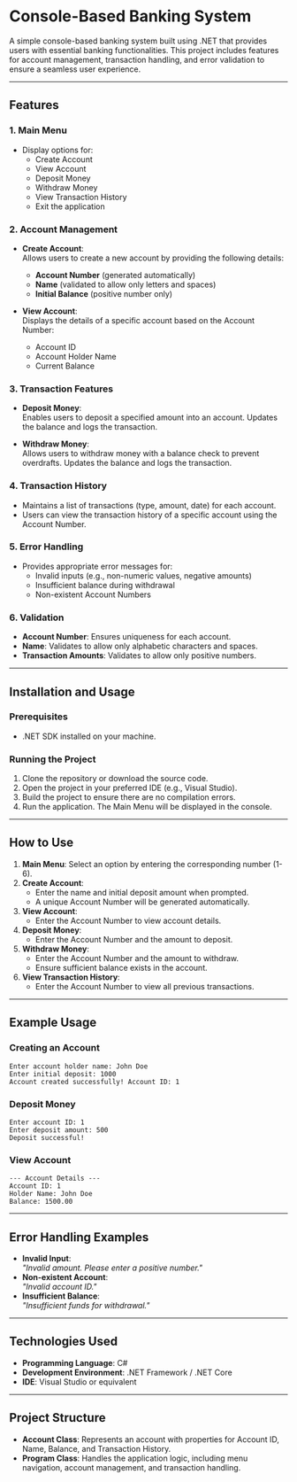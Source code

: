 
# Console-Based Banking System

A simple console-based banking system built using .NET that provides users with essential banking functionalities. This project includes features for account management, transaction handling, and error validation to ensure a seamless user experience.

---

## Features

### 1. Main Menu
- Display options for:
  - Create Account
  - View Account
  - Deposit Money
  - Withdraw Money
  - View Transaction History
  - Exit the application

### 2. Account Management
- **Create Account**:  
  Allows users to create a new account by providing the following details:
  - **Account Number** (generated automatically)
  - **Name** (validated to allow only letters and spaces)
  - **Initial Balance** (positive number only)
  
- **View Account**:  
  Displays the details of a specific account based on the Account Number:
  - Account ID
  - Account Holder Name
  - Current Balance

### 3. Transaction Features
- **Deposit Money**:  
  Enables users to deposit a specified amount into an account. Updates the balance and logs the transaction.

- **Withdraw Money**:  
  Allows users to withdraw money with a balance check to prevent overdrafts. Updates the balance and logs the transaction.

### 4. Transaction History
- Maintains a list of transactions (type, amount, date) for each account.
- Users can view the transaction history of a specific account using the Account Number.

### 5. Error Handling
- Provides appropriate error messages for:
  - Invalid inputs (e.g., non-numeric values, negative amounts)
  - Insufficient balance during withdrawal
  - Non-existent Account Numbers

### 6. Validation
- **Account Number**: Ensures uniqueness for each account.
- **Name**: Validates to allow only alphabetic characters and spaces.
- **Transaction Amounts**: Validates to allow only positive numbers.

---

## Installation and Usage

### Prerequisites
- .NET SDK installed on your machine.

### Running the Project
1. Clone the repository or download the source code.
2. Open the project in your preferred IDE (e.g., Visual Studio).
3. Build the project to ensure there are no compilation errors.
4. Run the application. The Main Menu will be displayed in the console.

---

## How to Use

1. **Main Menu**: Select an option by entering the corresponding number (1-6).
2. **Create Account**:
   - Enter the name and initial deposit amount when prompted.
   - A unique Account Number will be generated automatically.
3. **View Account**:
   - Enter the Account Number to view account details.
4. **Deposit Money**:
   - Enter the Account Number and the amount to deposit.
5. **Withdraw Money**:
   - Enter the Account Number and the amount to withdraw.
   - Ensure sufficient balance exists in the account.
6. **View Transaction History**:
   - Enter the Account Number to view all previous transactions.

---

## Example Usage

### Creating an Account
```plaintext
Enter account holder name: John Doe
Enter initial deposit: 1000
Account created successfully! Account ID: 1
```

### Deposit Money
```plaintext
Enter account ID: 1
Enter deposit amount: 500
Deposit successful!
```

### View Account
```plaintext
--- Account Details ---
Account ID: 1
Holder Name: John Doe
Balance: 1500.00
```

---

## Error Handling Examples
- **Invalid Input**:  
  _"Invalid amount. Please enter a positive number."_
- **Non-existent Account**:  
  _"Invalid account ID."_
- **Insufficient Balance**:  
  _"Insufficient funds for withdrawal."_

---

## Technologies Used
- **Programming Language**: C#
- **Development Environment**: .NET Framework / .NET Core
- **IDE**: Visual Studio or equivalent

---

## Project Structure
- **Account Class**: Represents an account with properties for Account ID, Name, Balance, and Transaction History.
- **Program Class**: Handles the application logic, including menu navigation, account management, and transaction handling.



